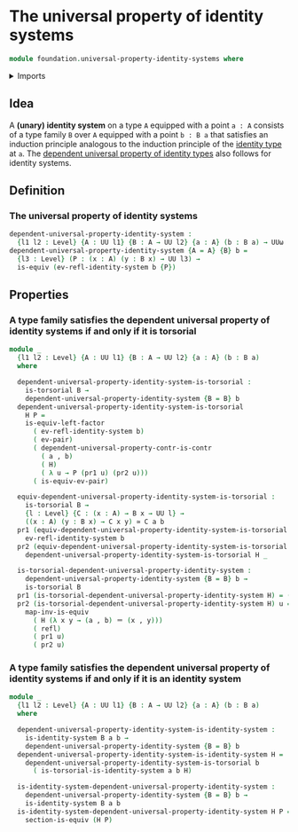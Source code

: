 # The universal property of identity systems

```agda
module foundation.universal-property-identity-systems where
```

<details><summary>Imports</summary>

```agda
open import foundation.contractible-types
open import foundation.dependent-pair-types
open import foundation.identity-systems
open import foundation.torsorial-type-families
open import foundation.universal-property-dependent-pair-types
open import foundation.universe-levels

open import foundation-core.equivalences
open import foundation-core.identity-types
```

</details>

## Idea

A **(unary) identity system** on a type `A` equipped with a point `a : A`
consists of a type family `B` over `A` equipped with a point `b : B a` that
satisfies an induction principle analogous to the induction principle of the
[identity type](foundation.identity-types.md) at `a`. The
[dependent universal property of identity types](foundation.universal-property-identity-types.md)
also follows for identity systems.

## Definition

### The universal property of identity systems

```agda
dependent-universal-property-identity-system :
  {l1 l2 : Level} {A : UU l1} {B : A → UU l2} {a : A} (b : B a) → UUω
dependent-universal-property-identity-system {A = A} {B} b =
  {l3 : Level} (P : (x : A) (y : B x) → UU l3) →
  is-equiv (ev-refl-identity-system b {P})
```

## Properties

### A type family satisfies the dependent universal property of identity systems if and only if it is torsorial

```agda
module _
  {l1 l2 : Level} {A : UU l1} {B : A → UU l2} {a : A} (b : B a)
  where

  dependent-universal-property-identity-system-is-torsorial :
    is-torsorial B →
    dependent-universal-property-identity-system {B = B} b
  dependent-universal-property-identity-system-is-torsorial
    H P =
    is-equiv-left-factor
      ( ev-refl-identity-system b)
      ( ev-pair)
      ( dependent-universal-property-contr-is-contr
        ( a , b)
        ( H)
        ( λ u → P (pr1 u) (pr2 u)))
      ( is-equiv-ev-pair)

  equiv-dependent-universal-property-identity-system-is-torsorial :
    is-torsorial B →
    {l : Level} {C : (x : A) → B x → UU l} →
    ((x : A) (y : B x) → C x y) ≃ C a b
  pr1 (equiv-dependent-universal-property-identity-system-is-torsorial H) =
    ev-refl-identity-system b
  pr2 (equiv-dependent-universal-property-identity-system-is-torsorial H) =
    dependent-universal-property-identity-system-is-torsorial H _

  is-torsorial-dependent-universal-property-identity-system :
    dependent-universal-property-identity-system {B = B} b →
    is-torsorial B
  pr1 (is-torsorial-dependent-universal-property-identity-system H) = (a , b)
  pr2 (is-torsorial-dependent-universal-property-identity-system H) u =
    map-inv-is-equiv
      ( H (λ x y → (a , b) ＝ (x , y)))
      ( refl)
      ( pr1 u)
      ( pr2 u)
```

### A type family satisfies the dependent universal property of identity systems if and only if it is an identity system

```agda
module _
  {l1 l2 : Level} {A : UU l1} {B : A → UU l2} {a : A} (b : B a)
  where

  dependent-universal-property-identity-system-is-identity-system :
    is-identity-system B a b →
    dependent-universal-property-identity-system {B = B} b
  dependent-universal-property-identity-system-is-identity-system H =
    dependent-universal-property-identity-system-is-torsorial b
      ( is-torsorial-is-identity-system a b H)

  is-identity-system-dependent-universal-property-identity-system :
    dependent-universal-property-identity-system {B = B} b →
    is-identity-system B a b
  is-identity-system-dependent-universal-property-identity-system H P =
    section-is-equiv (H P)
```
